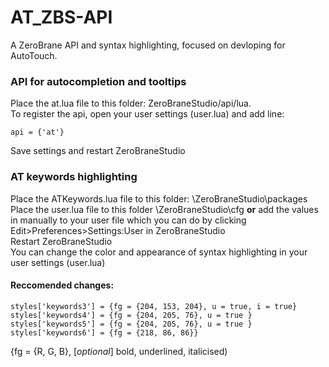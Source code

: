 # AT_ZBS-API
A ZeroBrane API and syntax highlighting, focused on devloping for AutoTouch.

### API for autocompletion and tooltips

Place the at.lua file to this folder: ZeroBraneStudio/api/lua.  
To register the api, open your user settings (user.lua) and add line:  

    api = {'at'}

Save settings and restart ZeroBraneStudio


### AT keywords highlighting

Place the ATKeywords.lua file to this folder: \ZeroBraneStudio\packages  
Place the user.lua file to this folder \ZeroBraneStudio\cfg **or** add the values in manually to your user file which you can do by clicking Edit>Preferences>Settings:User in ZeroBraneStudio  
Restart ZeroBraneStudio  
You can change the color and appearance of syntax highlighting in your user settings (user.lua)  

#### Reccomended changes:

    styles['keywords3'] = {fg = {204, 153, 204}, u = true, i = true}   
    styles['keywords4'] = {fg = {204, 205, 76}, u = true }  
    styles['keywords5'] = {fg = {204, 205, 76}, u = true }  
    styles['keywords6'] = {fg = {218, 86, 86}}  

{fg = {R, G, B}, [*optional*] bold, underlined, italicised)  
